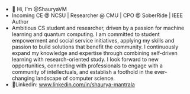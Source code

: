 - 👋 Hi, I’m @ShauryaVM
- Incoming CE @ NCSU | Researcher @ CMU | CPO @ SoberRide | IEEE Author
- Ambitious CS student and researcher, driven by a passion for machine learning and quantum computing. I am committed to student empowerment and social service initiatives, applying my skills and passion to build solutions that benefit the community. I continuously expand my knowledge and expertise through combining self-driven learning with research-oriented study. I look forward to new opportunities, connecting with professionals to engage with a community of intellectuals, and establish a foothold in the ever-changing landscape of computer science.
- 🔗Linkedin: www.linkedin.com/in/shaurya-mantrala

<!---
ShauryaVM/ShauryaVM is a ✨ special ✨ repository because its `README.md` (this file) appears on your GitHub profile.
You can click the Preview link to take a look at your changes.
--->
